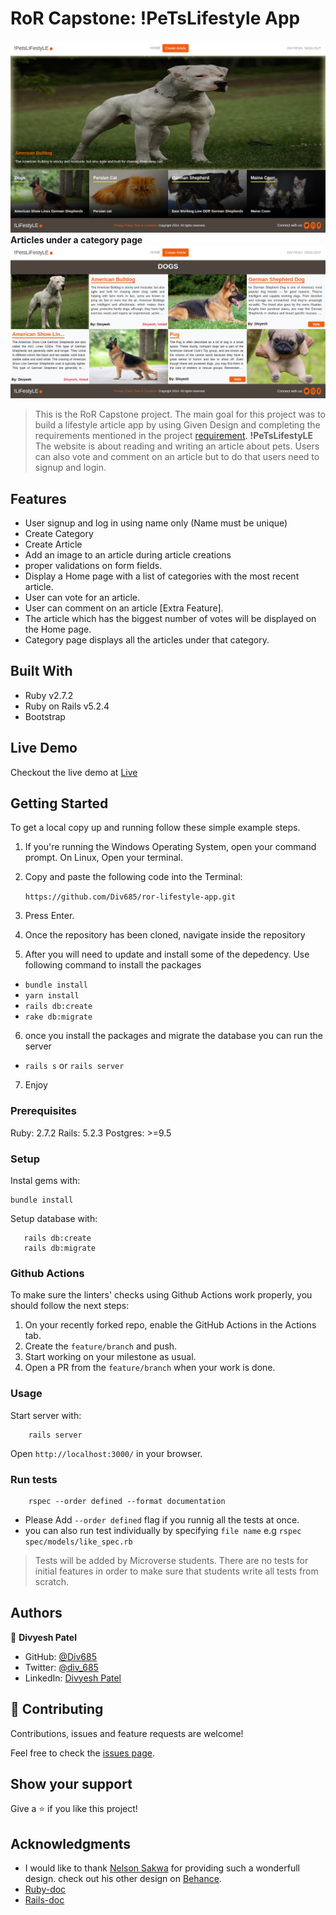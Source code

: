 # RoR Capstone: !PeTsLifestyle App

![screenshot](screencapture.png)
**Articles under a category page**
![screenshot](screencapture-article.png)

> This is the RoR Capstone project. The main goal for this project was to build a lifestyle article app by using Given Design and completing the requirements mentioned in the project [requirement](https://www.notion.so/Lifestyle-articles-b82a5f10122b4cec924cd5d4a6cf7561).
**!PeTsLifestyLE** The website is about reading and writing an article about pets. Users can also vote and comment on an article but to do that users need to signup and login.

## Features
- User signup and log in using name only (Name must be unique)
- Create Category
- Create Article
- Add an image to an article during article creations
- proper validations on form fields.
- Display a Home page with a list of categories with the most recent article.
- User can vote for an article.
- User can comment on an article [Extra Feature].
- The article which has the biggest number of votes will be displayed on the Home page.
- Category page displays all the articles under that category.

## Built With

- Ruby v2.7.2
- Ruby on Rails v5.2.4
- Bootstrap

## Live Demo

Checkout the live demo at [Live](https://lit-wave-20571.herokuapp.com/)


## Getting Started

To get a local copy up and running follow these simple example steps.

1. If you're running the Windows Operating System, open your command prompt. On Linux, Open your terminal.

2. Copy and paste the following code into the Terminal:

   ```https://github.com/Div685/ror-lifestyle-app.git ```

3. Press Enter.

4. Once the repository has been cloned, navigate inside the repository

5. After you will need to update and install some of the depedency. Use following command to install the packages
 - `bundle install`
 - `yarn install`
 - `rails db:create`
 - `rake db:migrate`

6. once you install the packages and migrate the database you can run the server
 - `rails s` or `rails server`

7. Enjoy


### Prerequisites

Ruby: 2.7.2
Rails: 5.2.3
Postgres: >=9.5

### Setup

Instal gems with:

```
bundle install
```

Setup database with:

```
   rails db:create
   rails db:migrate
```

### Github Actions

To make sure the linters' checks using Github Actions work properly, you should follow the next steps:

1. On your recently forked repo, enable the GitHub Actions in the Actions tab.
2. Create the `feature/branch` and push.
3. Start working on your milestone as usual.
4. Open a PR from the `feature/branch` when your work is done.


### Usage

Start server with:

```
    rails server
```

Open `http://localhost:3000/` in your browser.

### Run tests

```
    rspec --order defined --format documentation
```
- Please Add `--order defined` flag if you runnig all the tests at once.
- you can also run test individually by specifying `file name`
e.g ` rspec spec/models/like_spec.rb ` 

> Tests will be added by Microverse students. There are no tests for initial features in order to make sure that students write all tests from scratch.

## Authors

👤 **Divyesh Patel**

- GitHub: [@Div685](https://github.com/Div685)
- Twitter: [@div_685](https://twitter.com/div_685)
- LinkedIn: [Divyesh Patel](https://www.linkedin.com/in/divyesh-daxa-patel)

## 🤝 Contributing

Contributions, issues and feature requests are welcome!

Feel free to check the [issues page](https://github.com/Div685/ror-lifestyle-app/issues).

## Show your support

Give a ⭐️ if you like this project!

## Acknowledgments

- I would like to thank [Nelson Sakwa](https://www.behance.net/gallery/14554909/liFEsTlye-Mobile-version) for providing such a wonderfull design. check out his other design on [Behance](https://www.behance.net/sakwadesignstudio).
- [Ruby-doc](https://ruby-doc.org/core-2.6.5)
- [Rails-doc](https://guides.rubyonrails.org/)